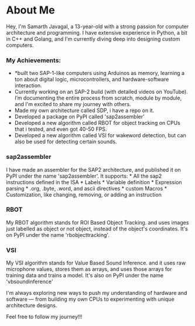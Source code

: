 # About Me

Hey, I'm Samarth Javagal, a 13-year-old with a strong passion for computer architecture and programming. I have extensive experience in Python, a bit in C++ and Golang, and I'm currently diving deep into designing custom computers.

### My Achievements:
- *built two SAP-1-like computers using Arduinos as memory, learning a ton about digital logic, microcontrollers, and hardware-software interaction.
- Currently working on an SAP-2 build (with detailed videos on YouTube). I’m documenting the entire process from scratch, module by module, and I'm excited to share my journey with others.
- Made my own architecture called SDP, i have a repo on it.
- Developed a package on PyPI called 'sap2assembler'
- Developed a new algorithm called RBOT for object tracking on CPUs that i tested, and even got 40-50 FPS.
- Developed a new algorithm called VSI for wakeword detection, but can also be used for detecting certain sounds.

### sap2assembler
  I have made an assembler for the SAP2 architecture, and published it on PyPI under the name 'sap2assembler'. It supports:
    * All the sap2 instructions defined in the ISA
    * Labels
    * Variable definition
    * Expression parsing
    * .org, .byte, .word, and ascii directives
    * custom Macros
    * Customization, like changing, removing, or adding an instruction

### RBOT
  My RBOT algorithm stands for ROI Based Object Tracking. and uses images just labelled as object or not object, instead of the object's coordinates. It's on PyPI under the name 'rbobjecttracking'.

### VSI
  My VSI algorithm stands for Value Based Sound Inference. and it uses raw microphone values, stores them as arrays, and uses those arrays for training data and trains a model. 
  It's also on PyPI under the name 'vbsoundinference'

I'm always exploring new ways to push my understanding of hardware and software — from building my own CPUs to experimenting with unique architecture designs.

Feel free to follow my journey!!!
